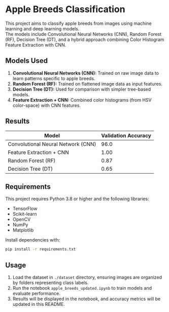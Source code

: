 
# Apple Breeds Classification

This project aims to classify apple breeds from images using machine learning and deep learning models.  
The models include Convolutional Neural Networks (CNN), Random Forest (RF), Decision Tree (DT), and a hybrid approach combining Color Histogram Feature Extraction with CNN.

## Models Used

1. **Convolutional Neural Networks (CNN):** Trained on raw image data to learn patterns specific to apple breeds.
2. **Random Forest (RF):** Trained on flattened image data as input features.
3. **Decision Tree (DT):** Used for comparison with simpler tree-based models.
4. **Feature Extraction + CNN:** Combined color histograms (from HSV color-space) with CNN features.

## Results

| Model                     | Validation Accuracy |
|---------------------------|---------------------|
| Convolutional Neural Network (CNN) | 96.0 |
| Feature Extraction + CNN  | 1.00 |
| Random Forest (RF)        | 0.87 |
| Decision Tree (DT)        | 0.65 |


## Requirements

This project requires Python 3.8 or higher and the following libraries:
- TensorFlow
- Scikit-learn
- OpenCV
- NumPy
- Matplotlib

Install dependencies with:

```bash
pip install -r requirements.txt
```

## Usage

1. Load the dataset in `./dataset` directory, ensuring images are organized by folders representing class labels.
2. Run the notebook `apple_breeds_updated.ipynb` to train models and evaluate performance.
3. Results will be displayed in the notebook, and accuracy metrics will be updated in this README.

